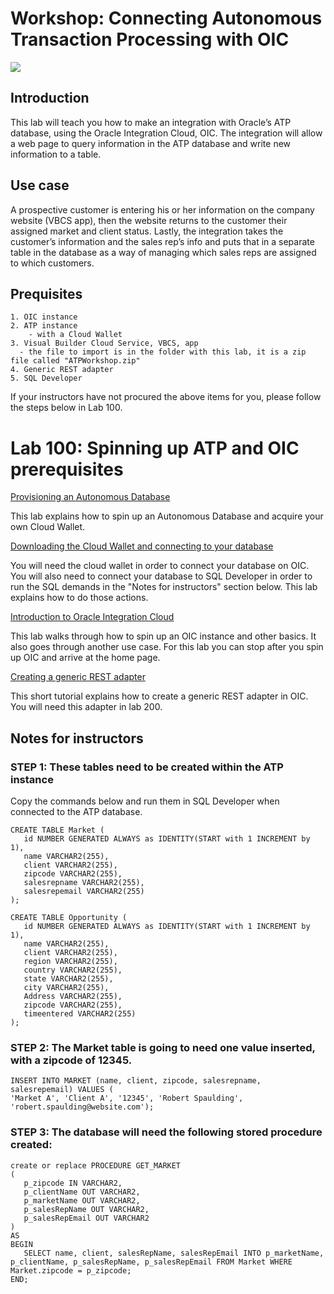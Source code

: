 
# Workshop: Connecting Autonomous Transaction Processing with OIC

![](screenshots/general/2.png)

## Introduction

This lab will teach you how to make an integration with Oracle’s ATP database, using the Oracle Integration Cloud, OIC. The integration will allow a web page to query information in the ATP database and write new information to a table.

## Use case 

A prospective customer is entering his or her information on the company website (VBCS app), then the website returns to the customer their assigned market and client status. Lastly, the integration takes the customer’s information and the sales rep’s info and puts that in a separate table in the database as a way of managing which sales reps are assigned to which customers. 

## Prequisites
	1. OIC instance 
	2. ATP instance
		- with a Cloud Wallet
	3. Visual Builder Cloud Service, VBCS, app 
      - the file to import is in the folder with this lab, it is a zip file called "ATPWorkshop.zip"
	4. Generic REST adapter
	5. SQL Developer

If your instructors have not procured the above items for you, please follow the steps below in Lab 100. 

# Lab 100: Spinning up ATP and OIC prerequisites

[Provisioning an Autonomous Database](https://oracle.github.io/learning-library/workshops/autonomous-transaction-processing/?page=LabGuide100ProvisionAnATPDatabase.md)

This lab explains how to spin up an Autonomous Database and acquire your own Cloud Wallet. 

[Downloading the Cloud Wallet and connecting to your database](https://oracle.github.io/learning-library/workshops/autonomous-transaction-processing/?page=LabGuide200SecureConnectivityAndDataAccess.md)

You will need the cloud wallet in order to connect your database on OIC. You will also need to connect your database to SQL Developer in order to run the SQL demands in the "Notes for instructors" section below. This lab explains how to do those actions. 

[Introduction to Oracle Integration Cloud](https://github.com/KseniiaRyuma/HCM_to_EBS_integration/blob/master/oic100.md)

This lab walks through how to spin up an OIC instance and other basics. It also goes through another use case. For this lab you can stop after you spin up OIC and arrive at the home page. 

[Creating a generic REST adapter](https://github.com/OracleCPS/oic-intro/blob/master/tutorial101.md)

This short tutorial explains how to create a generic REST adapter in OIC. You will need this adapter in lab 200. 

## Notes for instructors

### **STEP 1**: These tables need to be created within the ATP instance

Copy the commands below and run them in SQL Developer when connected to the ATP database. 

```
CREATE TABLE Market (
   id NUMBER GENERATED ALWAYS as IDENTITY(START with 1 INCREMENT by 1),
   name VARCHAR2(255),
   client VARCHAR2(255),
   zipcode VARCHAR2(255),
   salesrepname VARCHAR2(255),
   salesrepemail VARCHAR2(255)
);
```
```
CREATE TABLE Opportunity (
   id NUMBER GENERATED ALWAYS as IDENTITY(START with 1 INCREMENT by 1),
   name VARCHAR2(255),
   client VARCHAR2(255),
   region VARCHAR2(255),
   country VARCHAR2(255),
   state VARCHAR2(255),
   city VARCHAR2(255),
   Address VARCHAR2(255),
   zipcode VARCHAR2(255),
   timeentered VARCHAR2(255)
);
```

### **STEP 2**: The Market table is going to need one value inserted, with a zipcode of 12345. 

```
INSERT INTO MARKET (name, client, zipcode, salesrepname, salesrepemail) VALUES (
'Market A', 'Client A', '12345', 'Robert Spaulding', 'robert.spaulding@website.com');
```

### **STEP 3**: The database will need the following stored procedure created: 
```
create or replace PROCEDURE GET_MARKET
(
   p_zipcode IN VARCHAR2,
   p_clientName OUT VARCHAR2,
   p_marketName OUT VARCHAR2,
   p_salesRepName OUT VARCHAR2,
   p_salesRepEmail OUT VARCHAR2
)
AS
BEGIN
   SELECT name, client, salesRepName, salesRepEmail INTO p_marketName, p_clientName, p_salesRepName, p_salesRepEmail FROM Market WHERE Market.zipcode = p_zipcode;
END;
```








